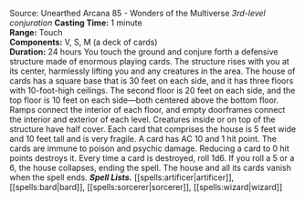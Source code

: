 Source: Unearthed Arcana 85 - Wonders of the Multiverse
*3rd-level conjuration*
**Casting Time:** 1 minute  
**Range:** Touch  
**Components:** V, S, M (a deck of cards)  
**Duration:** 24 hours
You touch the ground and conjure forth a defensive structure made of enormous playing cards. The structure rises with you at its center, harmlessly lifting you and any creatures in the area. The house of cards has a square base that is 30 feet on each side, and it has three floors with 10-foot-high ceilings. The second floor is 20 feet on each side, and the top floor is 10 feet on each side—both centered above the bottom floor. Ramps connect the interior of each floor, and empty doorframes connect the interior and exterior of each level. Creatures inside or on top of the structure have half cover.
Each card that comprises the house is 5 feet wide and 10 feet tall and is very fragile. A card has AC 10 and 1 hit point. The cards are immune to poison and psychic damage. Reducing a card to 0 hit points destroys it. Every time a card is destroyed, roll 1d6. If you roll a 5 or a 6, the house collapses, ending the spell.
The house and all its cards vanish when the spell ends.
***Spell Lists.*** [[spells:artificer|artificer]], [[spells:bard|bard]], [[spells:sorcerer|sorcerer]], [[spells:wizard|wizard]]